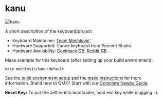 # kanu

![kanu](https://i.imgur.com/8JoH7wA.jpg)

A short description of the keyboard/project

* Keyboard Maintainer: [Team Mechlovin'](https://github.com/mechlovin)
* Hardware Supported: Canoe keyboard from Percent Studio
* Hardware Availability: [Geekhack GB](https://geekhack.org/index.php?topic=106810.0), [Reddit GB](https://www.reddit.com/r/mechmarket/comments/gxtgio/gb_mechlovin_kanu_canoe_v1_compatible_pcb_plates/)


Make example for this keyboard (after setting up your build environment):

    make mechlovin/kanu:default

See the [build environment setup](https://docs.qmk.fm/#/getting_started_build_tools) and the [make instructions](https://docs.qmk.fm/#/getting_started_make_guide) for more information. Brand new to QMK? Start with our [Complete Newbs Guide](https://docs.qmk.fm/#/newbs).

**Reset Key:** To put the Jetfire into bootloader, hold esc key while plugging in. 
